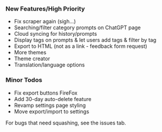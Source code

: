 ### New Features/High Priority
- Fix scraper again (sigh...)
- Searching/filter category prompts on ChatGPT page
- Cloud syncing for history/prompts
- Display tags on prompts & let users add tags & filter by tag
- Export to HTML (not as a link - feedback form request)
- More themes
- Theme creator
- Translation/language options


### Minor Todos
- Fix export buttons FireFox
- Add 30-day auto-delete feature
- Revamp settings page styling
- Move export/import to settings

For bugs that need squashing, see the issues tab. 

